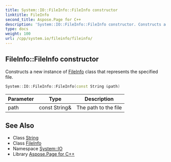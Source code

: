 ```yaml
---
title: System::IO::FileInfo::FileInfo constructor
linktitle: FileInfo
second_title: Aspose.Page for C++
description: 'System::IO::FileInfo::FileInfo constructor. Constructs a new instance of FileInfo class that represents the specified file in C++.'
type: docs
weight: 100
url: /cpp/system.io/fileinfo/fileinfo/
---
```

## FileInfo::FileInfo constructor


Constructs a new instance of [FileInfo](../) class that represents the specified file.

```cpp
System::IO::FileInfo::FileInfo(const String &path)
```


| Parameter | Type | Description |
| --- | --- | --- |
| path | const String\& | The path to the file |

## See Also

* Class [String](../../../system/string/)
* Class [FileInfo](../)
* Namespace [System::IO](../../)
* Library [Aspose.Page for C++](../../../)
